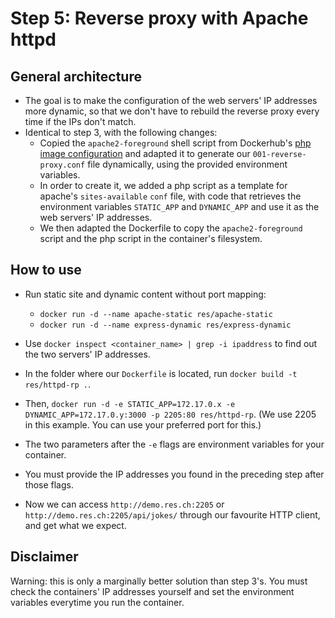 # Step 5: Reverse proxy with Apache httpd

## General architecture

- The goal is to make the configuration of the web servers' IP addresses more dynamic, so that we don't have to rebuild the reverse proxy every time if the IPs don't match.
- Identical to step 3, with the following changes:
    - Copied the `apache2-foreground` shell script from Dockerhub's [php image configuration](https://github.com/docker-library/php/blob/8203d502a18ecfe79ac011f85843754fb524b899/7.3/stretch/apache/apache2-foreground) and adapted it to generate our `001-reverse-proxy.conf` file dynamically, using the provided environment variables.
    - In order to create it, we added a php script as a template for apache's `sites-available` `conf` file, with code that retrieves the environment variables `STATIC_APP` and `DYNAMIC_APP` and use it as the web servers' IP addresses.
    - We then adapted the Dockerfile to copy the `apache2-foreground` script and the php script in the container's filesystem.


## How to use

- Run static site and dynamic content without port mapping:
  - `docker run -d --name apache-static res/apache-static`
  - `docker run -d --name express-dynamic res/express-dynamic`
- Use `docker inspect <container_name> | grep -i ipaddress` to find out the two servers' IP addresses.

- In the folder where our `Dockerfile` is located, run `docker build -t res/httpd-rp .`.
- Then, `docker run -d -e STATIC_APP=172.17.0.x -e DYNAMIC_APP=172.17.0.y:3000 -p 2205:80 res/httpd-rp`. (We use 2205 in this example. You can use your preferred port for this.)
- The two parameters after the `-e` flags are environment variables for your container.
- You must provide the IP addresses you found in the preceding step after those flags.

- Now we can access `http://demo.res.ch:2205` or `http://demo.res.ch:2205/api/jokes/` through our favourite HTTP client, and get what we expect.

## Disclaimer

Warning: this is only a marginally better solution than step 3's. You must check the containers' IP addresses yourself and set the environment variables everytime you run the container.
